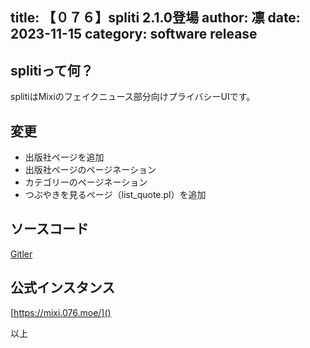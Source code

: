 title: 【０７６】spliti 2.1.0登場
author: 凛
date: 2023-11-15
category: software release
----
## splitiって何？
splitiはMixiのフェイクニュース部分向けプライバシーUIです。

## 変更
* 出版社ページを追加
* 出版社ページのページネーション
* カテゴリーのページネーション
* つぶやきを見るページ（list_quote.pl）を追加

## ソースコード
[Gitler](https://gitler.moe/suwako/spliti)

## 公式インスタンス
[https://mixi.076.moe/]()

以上
